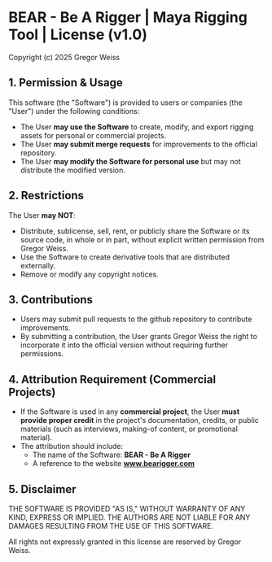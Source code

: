 # BEAR - Be A Rigger | Maya Rigging Tool | License (v1.0)

Copyright (c) 2025 Gregor Weiss

## 1. Permission & Usage  
This software (the "Software") is provided to users or companies (the "User") under the following conditions:  

- The User **may use the Software** to create, modify, and export rigging assets for personal or commercial projects.  
- The User **may submit merge requests** for improvements to the official repository.  
- The User **may modify the Software for personal use** but may not distribute the modified version.  

## 2. Restrictions  
The User **may NOT**:  
- Distribute, sublicense, sell, rent, or publicly share the Software or its source code, in whole or in part, without explicit written permission from Gregor Weiss.  
- Use the Software to create derivative tools that are distributed externally.  
- Remove or modify any copyright notices.  

## 3. Contributions  
- Users may submit pull requests to the github repository to contribute improvements.  
- By submitting a contribution, the User grants Gregor Weiss the right to incorporate it into the official version without requiring further permissions.  

## 4. Attribution Requirement (Commercial Projects)  
- If the Software is used in any **commercial project**, the User **must provide proper credit** in the project's documentation, credits, or public materials (such as interviews, making-of content, or promotional material).  
- The attribution should include:  
  - The name of the Software: **BEAR - Be A Rigger**  
  - A reference to the website **www.bearigger.com**  

## 5. Disclaimer  
THE SOFTWARE IS PROVIDED "AS IS," WITHOUT WARRANTY OF ANY KIND, EXPRESS OR IMPLIED. THE AUTHORS ARE NOT LIABLE FOR ANY DAMAGES RESULTING FROM THE USE OF THIS SOFTWARE.  

All rights not expressly granted in this license are reserved by Gregor Weiss.  
